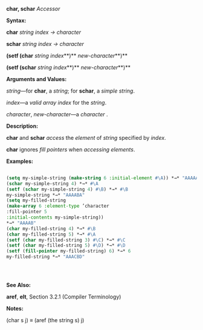 **char, schar** *Accessor* 



**Syntax:** 



**char** *string index → character* 



**schar** *string index → character* 



**(setf (char** *string index***)** *new-character***)** 



**(setf (schar** *string index***)** *new-character***)** 



**Arguments and Values:** 



*string*—for **char**, a *string*; for **schar**, a *simple string*. 



*index*—a *valid array index* for the *string*. 



*character*, *new-character*—a *character* . 



**Description:** 



**char** and **schar** *access* the *element* of *string* specified by *index*. 



**char** ignores *fill pointers* when *accessing elements*. 



**Examples:**
```lisp
 
(setq my-simple-string (make-string 6 :initial-element #\A)) *→* "AAAAAA" 
(schar my-simple-string 4) *→* #\A 
(setf (schar my-simple-string 4) #\B) *→* #\B 
my-simple-string *→* "AAAABA" 
(setq my-filled-string 
(make-array 6 :element-type ’character 
:fill-pointer 5 
:initial-contents my-simple-string)) 
*→* "AAAAB" 
(char my-filled-string 4) *→* #\B 
(char my-filled-string 5) *→* #\A 
(setf (char my-filled-string 3) #\C) *→* #\C 
(setf (char my-filled-string 5) #\D) *→* #\D 
(setf (fill-pointer my-filled-string) 6) *→* 6 
my-filled-string *→* "AAACBD" 

 
 

```
**See Also:** 



**aref**, **elt**, Section 3.2.1 (Compiler Terminology) 



**Notes:** 



(char s j) *≡* (aref (the string s) j) 



